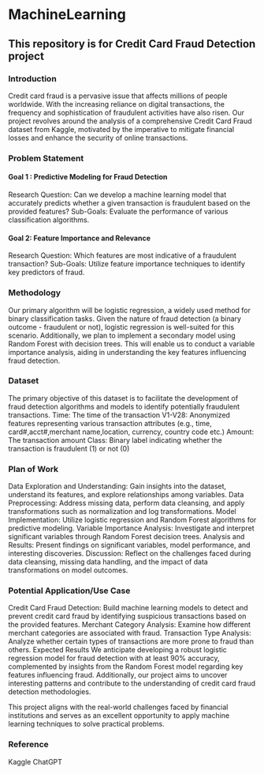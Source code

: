 # MachineLearning

## This repository is for Credit Card Fraud Detection project

### Introduction
Credit card fraud is a pervasive issue that affects millions of people worldwide. With the increasing reliance on digital transactions, the frequency and sophistication of fraudulent activities have also risen. Our project revolves around the analysis of a comprehensive Credit Card Fraud dataset from Kaggle, motivated by the imperative to mitigate financial losses and enhance the security of online transactions.

### Problem Statement
#### Goal 1 : Predictive Modeling for Fraud Detection
Research Question: Can we develop a machine learning model that accurately predicts whether a given transaction is fraudulent based on the provided features?
Sub-Goals:
Evaluate the performance of various classification algorithms.
#### Goal 2: Feature Importance and Relevance
Research Question: Which features are most indicative of a fraudulent transaction?
Sub-Goals:
Utilize feature importance techniques to identify key predictors of fraud.

### Methodology
Our primary algorithm will be logistic regression, a widely used method for binary classification tasks. Given the nature of fraud detection (a binary outcome - fraudulent or not), logistic regression is well-suited for this scenario. Additionally, we plan to implement a secondary model using Random Forest with decision trees. This will enable us to conduct a variable importance analysis, aiding in understanding the key features influencing fraud detection.

### Dataset
The primary objective of this dataset is to facilitate the development of fraud detection algorithms and models to identify potentially fraudulent transactions.
 Time: The time of the transaction
 V1-V28: Anonymized features representing various transaction attributes (e.g., time, card#,acct#,merchant name,location, currency, country code etc.)
 Amount: The transaction amount
 Class: Binary label indicating whether the transaction is fraudulent (1) or not (0)

### Plan of Work
 Data Exploration and Understanding: Gain insights into the dataset, understand its features, and explore relationships among variables.
 Data Preprocessing: Address missing data, perform data cleansing, and apply transformations such as normalization and log transformations.
 Model Implementation: Utilize logistic regression and Random Forest algorithms for predictive modeling.
 Variable Importance Analysis: Investigate and interpret significant variables through Random Forest decision trees.
 Analysis and Results: Present findings on significant variables, model performance, and interesting discoveries.
 Discussion: Reflect on the challenges faced during data cleansing, missing data handling, and the impact of data transformations on model outcomes.

### Potential Application/Use Case
Credit Card Fraud Detection: Build machine learning models to detect and prevent credit card fraud by identifying suspicious transactions based on the provided features.
Merchant Category Analysis: Examine how different merchant categories are associated with fraud.
Transaction Type Analysis: Analyze whether certain types of transactions are more prone to fraud than others.
Expected Results
We anticipate developing a robust logistic regression model for fraud detection with at least 90% accuracy, complemented by insights from the Random Forest model regarding key features influencing fraud. Additionally, our project aims to uncover interesting patterns and contribute to the understanding of credit card fraud detection methodologies.

This project aligns with the real-world challenges faced by financial institutions and serves as an excellent opportunity to apply machine learning techniques to solve practical problems.

### Reference
Kaggle
ChatGPT
